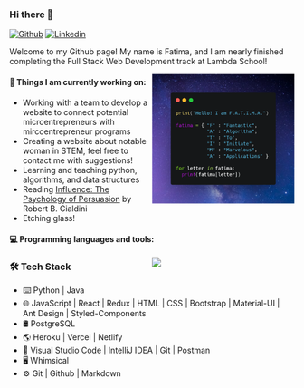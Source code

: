 ### Hi there 👋 
<!--
### This is Fatima Rizvi!
-->
[![Github](https://img.shields.io/badge/-Github-000?style=flat&logo=Github&logoColor=white)](https://github.com/fatima-rizvi)
[![Linkedin](https://img.shields.io/badge/-LinkedIn-blue?style=flat&logo=Linkedin&logoColor=white)](https://www.linkedin.com/in/fatima-rizvi/)

Welcome to my Github page! My name is Fatima, and I am nearly finished completing the Full Stack Web Development track at Lambda School!  

<img align="right" alt="img" src="FATIMA.png" width="50%" height="auto" />


#### 🌱 Things I am currently working on: 
- Working with a team to develop a website to connect potential microentrepreneurs with mircoentrepreneur programs
- Creating a website about notable woman in STEM, feel free to contact me with suggestions!
- Learning and teaching python, algorithms, and data structures 
- Reading [Influence: The Psychology of Persuasion](https://www.amazon.com/Influence-Psychology-Persuasion-Robert-Cialdini/dp/006124189X) by Robert B. Cialdini
- Etching glass!

#### :computer: Programming languages and tools: 
<p>
	<img width="50%" align="right" src="https://github-readme-stats.vercel.app/api?username=fatima-rizvi&show_icons=true&hide_border=true" />

<h3>🛠 Tech Stack</h3>

- ⌨️ Python | Java
- 🌐 JavaScript | React | Redux | HTML | CSS | Bootstrap | Material-UI | Ant Design | Styled-Components
- 🛢 PostgreSQL
- 🌎 Heroku | Vercel | Netlify
- 🔧 Visual Studio Code | IntelliJ IDEA | Git | Postman
- 🖥 Whimsical
- ⚙️ Git | Github | Markdown
</p>

